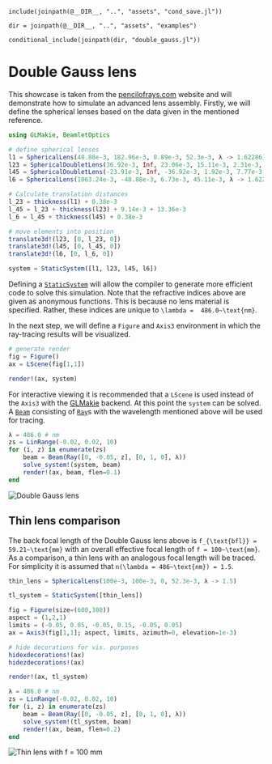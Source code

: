 ```@setup double_gauss
include(joinpath(@__DIR__, "..", "assets", "cond_save.jl"))

dir = joinpath(@__DIR__, "..", "assets", "examples")

conditional_include(joinpath(dir, "double_gauss.jl"))
``` 

# Double Gauss lens

This showcase is taken from the [pencilofrays.com](https://www.pencilofrays.com/double-gauss-sonnar-comparison/) website and will demonstrate how to simulate an advanced lens assembly. Firstly, we will define the spherical lenses based on the data given in the mentioned reference.

```julia
using GLMakie, BeamletOptics

# define spherical lenses
l1 = SphericalLens(48.88e-3, 182.96e-3, 8.89e-3, 52.3e-3, λ -> 1.62286)
l23 = SphericalDoubletLens(36.92e-3, Inf, 23.06e-3, 15.11e-3, 2.31e-3, 45.11e-3, λ -> 1.58565, λ -> 1.67764)
l45 = SphericalDoubletLens(-23.91e-3, Inf, -36.92e-3, 1.92e-3, 7.77e-3, 40.01e-3, λ -> 1.57046, λ -> 1.64128)
l6 = SphericalLens(1063.24e-3, -48.88e-3, 6.73e-3, 45.11e-3, λ -> 1.62286)

# Calculate translation distances
l_23 = thickness(l1) + 0.38e-3
l_45 = l_23 + thickness(l23) + 9.14e-3 + 13.36e-3
l_6 = l_45 + thickness(l45) + 0.38e-3

# move elements into position
translate3d!(l23, [0, l_23, 0])
translate3d!(l45, [0, l_45, 0])
translate3d!(l6, [0, l_6, 0])

system = StaticSystem([l1, l23, l45, l6])
```

Defining a [`StaticSystem`](@ref) will allow the compiler to generate more efficient code to solve this simulation. Note that the refractive indices above are given as anonymous functions. This is because no lens material is specified. Rather, these indices are unique to ``\lambda =  486.0~\text{nm}``.

In the next step, we will define a `Figure` and `Axis3` environment in which the ray-tracing results will be visualized.

```julia
# generate render
fig = Figure()
ax = LScene(fig[1,1])

render!(ax, system)
```

For interactive viewing it is recommended that a `LScene` is used instead of the `Axis3` with the [GLMakie](https://docs.makie.org/stable/) backend. At this point the `system` can be solved. A [`Beam`](@ref) consisting of [`Ray`](@ref)s with the wavelength mentioned above will be used for tracing.

```julia
λ = 486.0 # nm
zs = LinRange(-0.02, 0.02, 10)
for (i, z) in enumerate(zs)
    beam = Beam(Ray([0, -0.05, z], [0, 1, 0], λ))
    solve_system!(system, beam)
    render!(ax, beam, flen=0.1)
end
```

![Double Gauss lens](double_gauss.png)

## Thin lens comparison

The back focal length of the Double Gauss lens above is ``f_{\text{bfl}} = 59.21~\text{mm}`` with an overall effective focal length of ``f = 100~\text{mm}``. As a comparison, a thin lens with an analogous focal length will be traced. For simplicity it is assumed that ``n(\lambda = 486~\text{nm}) = 1.5``.

```julia
thin_lens = SphericalLens(100e-3, 100e-3, 0, 52.3e-3, λ -> 1.5)

tl_system = StaticSystem([thin_lens])

fig = Figure(size=(600,380))
aspect = (1,2,1)
limits = (-0.05, 0.05, -0.05, 0.15, -0.05, 0.05)
ax = Axis3(fig[1,1]; aspect, limits, azimuth=0, elevation=1e-3)

# hide decorations for vis. purposes
hidexdecorations!(ax)
hidezdecorations!(ax)

render!(ax, tl_system)

λ = 486.0 # nm
zs = LinRange(-0.02, 0.02, 10)
for (i, z) in enumerate(zs)
    beam = Beam(Ray([0, -0.05, z], [0, 1, 0], λ))
    solve_system!(tl_system, beam)
    render!(ax, beam, flen=0.2)
end
```

![Thin lens with f = 100 mm](thin_lens_f100.png)